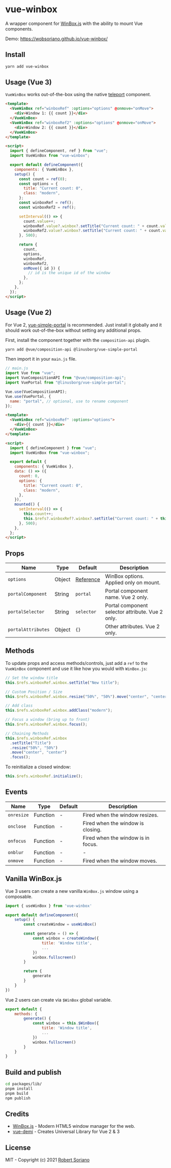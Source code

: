 # vue-winbox

A wrapper component for [WinBox.js](https://github.com/nextapps-de/winbox) with the ability to mount Vue components.

Demo: https://wobsoriano.github.io/vue-winbox/

## Install

```bash
yarn add vue-winbox
```

## Usage (Vue 3)

`VueWinBox` works out-of-the-box using the native [teleport](https://v3.vuejs.org/api/built-in-components.html#teleport) component.

```html
<template>
  <VueWinBox ref="winboxRef" :options="options" @onmove="onMove">
    <div>Window 1: {{ count }}</div>
  </VueWinBox>
  <VueWinBox ref="winboxRef2" :options="options" @onmove="onMove">
    <div>Window 2: {{ count }}</div>
  </VueWinBox>
</template>

<script>
  import { defineComponent, ref } from "vue";
  import VueWinBox from "vue-winbox";

  export default defineComponent({
    components: { VueWinBox },
    setup() {
      const count = ref(0);
      const options = {
        title: "Current count: 0",
        class: "modern",
      };
      const winboxRef = ref();
      const winboxRef2 = ref();

      setInterval(() => {
        count.value++;
        winboxRef.value?.winbox?.setTitle("Current count: " + count.value);
        winboxRef2.value?.winbox?.setTitle("Current count: " + count.value);
      }, 500);

      return {
        count,
        options,
        winboxRef,
        winboxRef2,
        onMove({ id }) {
          // id is the unique id of the window
        },
      };
    },
  });
</script>
```

## Usage (Vue 2)

For Vue 2, [vue-simple-portal](https://github.com/LinusBorg/vue-simple-portal) is recommended. Just install it globally and it should work out-of-the-box without setting any additional props.

First, install the component together with the `composition-api` plugin.

```bash
yarn add @vue/composition-api @linusborg/vue-simple-portal
```

Then import it in your `main.js` file.

```js
// main.js
import Vue from "vue";
import VueCompositionAPI from "@vue/composition-api";
import VuePortal from "@linusborg/vue-simple-portal";

Vue.use(VueCompositionAPI);
Vue.use(VuePortal, {
  name: "portal", // optional, use to rename component
});
```

```html
<template>
  <VueWinBox ref="winboxRef" :options="options">
    <div>{{ count }}</div>
  </VueWinBox>
</template>

<script>
  import { defineComponent } from "vue";
  import VueWinBox from "vue-winbox";

  export default {
    components: { VueWinBox },
    data: () => ({
      count: 0,
      options: {
        title: "Current count: 0",
        class: "modern",
      },
    }),
    mounted() {
      setInterval(() => {
        this.count++;
        this.$refs?.winboxRef?.winbox?.setTitle("Current count: " + this.count);
      }, 500);
    },
  };
</script>
```

## Props

| Name               | Type   | Default                                                    | Description                                      |
| ------------------ | ------ | ---------------------------------------------------------- | ------------------------------------------------ |
| `options`          | Object | [Reference](https://github.com/nextapps-de/winbox#options) | WinBox options. Applied only on mount.           |
| `portalComponent`  | String | `portal`                                                   | Portal component name. Vue 2 only.               |
| `portalSelector`   | String | `selector`                                                 | Portal component selector attribute. Vue 2 only. |
| `portalAttributes` | Object | `{}`                                                       | Other attributes. Vue 2 only.                    |

## Methods

To update props and access methods/controls, just add a `ref` to the `VueWinBox` component and use it like how you would with `WinBox.js`:

```javascript
// Set the window title
this.$refs.winboxRef.winbox.setTitle("New title");

// Custom Position / Size
this.$refs.winboxRef.winbox.resize("50%", "50%").move("center", "center");

// Add class
this.$refs.winboxRef.winbox.addClass("modern");

// Focus a window (bring up to front)
this.$refs.winboxRef.winbox.focus();

// Chaining Methods
this.$refs.winboxRef.winbox
  .setTitle("Title")
  .resize("50%", "50%")
  .move("center", "center")
  .focus();
```

To reinitialize a closed window:

```javascript
this.$refs.winboxRef.initialize();
```

## Events

| Name       | Type     | Default | Description                        |
| ---------- | -------- | ------- | ---------------------------------- |
| `onresize` | Function | -       | Fired when the window resizes.     |
| `onclose`  | Function | -       | Fired when the window is closing.  |
| `onfocus`  | Function | -       | Fired when the window is in focus. |
| `onblur`   | Function | -       | -                                  |
| `onmove`   | Function | -       | Fired when the window moves.       |

## Vanilla WinBox.js

Vue 3 users can create a new vanilla `WinBox.js` window using a composable.

```javascript
import { useWinBox } from 'vue-winbox'

export default defineComponent({
    setup() {
        const createWindow = useWinBox()

        const generate = () => {
            const winbox = createWindow({
                title: 'Window title',
                ...
            })
            winbox.fullscreen()
        }

        return {
            generate
        }
    }
})
```

Vue 2 users can create via `$WinBox` global variable.

```javascript
export default {
    methods: {
        generate() {
            const winbox = this.$WinBox({
                title: 'Window title',
                ...
            })
            winbox.fullscreen()
        }
    }
}
```

## Build and publish

```bash
cd packages/lib/
pnpm install
pnpm build
npm publish
```

## Credits

- [WinBox.js](https://github.com/nextapps-de/winbox) - Modern HTML5 window manager for the web.
- [vue-demi](https://github.com/vueuse/vue-demi/) - Creates Universal Library for Vue 2 & 3

## License

MIT - Copyright (c) 2021 [Robert Soriano](https://github.com/wobsoriano)
